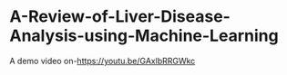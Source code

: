 # A-Review-of-Liver-Disease-Analysis-using-Machine-Learning
A demo video on-https://youtu.be/GAxlbRRGWkc
